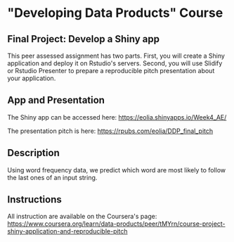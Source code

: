 # "Developing Data Products" Course
## Final Project: Develop a Shiny app
This peer assessed assignment has two parts. First, you will create a Shiny application and deploy it on Rstudio's servers. Second, you will use Slidify or Rstudio Presenter to prepare a reproducible pitch presentation about your application.

## App and Presentation
The Shiny app can be accessed here: https://eolia.shinyapps.io/Week4_AE/

The presentation pitch is here: https://rpubs.com/eolia/DDP_final_pitch

## Description
Using word frequency data, we predict which word are most likely to follow the last ones of an input string.

## Instructions
All instruction are available on the Coursera's page: https://www.coursera.org/learn/data-products/peer/tMYrn/course-project-shiny-application-and-reproducible-pitch
